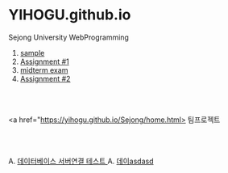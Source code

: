# YIHOGU.github.io
Sejong University WebProgramming
1. <a href="https://yihogu.github.io/sample/"> sample </a>
2. <a href="https://yihogu.github.io/assignment1/assignment1/home.html"> Assignment #1 </a>
3. <a href="https://yihogu.github.io/WebProgrammingMID/Midterm_14011069/home.html"> midterm exam </a>
4. <a href="https://yihogu.github.io/assignment2/assignment2/home.html"> Assignment #2 </a>




<br>
<br>


<a href="https://yihogu.github.io/Sejong/home.html> 팀프로젝트 </a>




<br>
<br>



A. <a href="https://yihogu.github.io/Sejong_Duck_SNS/home.html"> 데이터베이스 서버연결 테스트 </a>
A. <a href="https://yihogu.github.io/server_test/form.html"> 데이asdasd </a>
